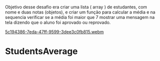 Objetivo desse desafio era criar uma lista ( array ) de estudantes, com nome e duas notas (objetos), e criar um função para calcular a média e na sequencia verificar se a média foi maior que 7 mostrar uma mensagem na tela dizendo que o aluno foi aprovado ou reprovado.


[5c194386-7eda-47ff-9599-3dee3c0fb815.webm](https://user-images.githubusercontent.com/108637829/226499186-bfa1821c-b79e-46e2-b83b-125b158aa1c0.webm)
# StudentsAverage
